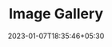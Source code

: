 ---
title: "Image Gallery"
date: 2023-01-07T18:35:46+05:30
draft: false
description: "My gallery :earth_asia:"
layout: "gallery"
images:
 - src: https://github.com/TCL-Books/website-nata-images/blob/main/da-vinci-code.jpg?raw=true
 - src: https://github.com/TCL-Books/website-nata-images/blob/main/around-the-world.jpg?raw=true
 - src: https://github.com/TCL-Books/website-nata-images/blob/main/damask-venedig.jpg?raw=true
 - src: https://github.com/TCL-Books/website-nata-images/blob/main/for-a-gentleman.jpg?raw=true
 - src: https://github.com/TCL-Books/website-nata-images/blob/main/golden-fern.jpg?raw=true
 - src: https://github.com/TCL-Books/website-nata-images/blob/main/letters-to-a-stranger.jpg?raw=true
---